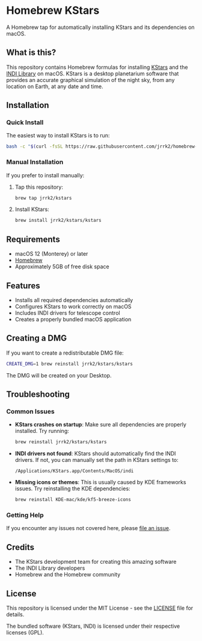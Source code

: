 # Homebrew KStars

A Homebrew tap for automatically installing KStars and its dependencies on macOS.

## What is this?

This repository contains Homebrew formulas for installing [KStars](https://edu.kde.org/kstars/) and the [INDI Library](https://indilib.org/) on macOS. KStars is a desktop planetarium software that provides an accurate graphical simulation of the night sky, from any location on Earth, at any date and time.

## Installation

### Quick Install

The easiest way to install KStars is to run:

```bash
bash -c "$(curl -fsSL https://raw.githubusercontent.com/jrrk2/homebrew-kstars/master/scripts/install_kstars.sh)"
```

### Manual Installation

If you prefer to install manually:

1. Tap this repository:
   ```bash
   brew tap jrrk2/kstars
   ```

2. Install KStars:
   ```bash
   brew install jrrk2/kstars/kstars
   ```

## Requirements

- macOS 12 (Monterey) or later
- [Homebrew](https://brew.sh/)
- Approximately 5GB of free disk space

## Features

- Installs all required dependencies automatically
- Configures KStars to work correctly on macOS
- Includes INDI drivers for telescope control
- Creates a properly bundled macOS application

## Creating a DMG

If you want to create a redistributable DMG file:

```bash
CREATE_DMG=1 brew reinstall jrrk2/kstars/kstars
```

The DMG will be created on your Desktop.

## Troubleshooting

### Common Issues

- **KStars crashes on startup**: Make sure all dependencies are properly installed. Try running:
  ```bash
  brew reinstall jrrk2/kstars/kstars
  ```

- **INDI drivers not found**: KStars should automatically find the INDI drivers. If not, you can manually set the path in KStars settings to:
  ```
  /Applications/KStars.app/Contents/MacOS/indi
  ```

- **Missing icons or themes**: This is usually caused by KDE frameworks issues. Try reinstalling the KDE dependencies:
  ```bash
  brew reinstall KDE-mac/kde/kf5-breeze-icons
  ```

### Getting Help

If you encounter any issues not covered here, please [file an issue](https://github.com/jrrk2/homebrew-kstars/issues).

## Credits

- The KStars development team for creating this amazing software
- The INDI Library developers
- Homebrew and the Homebrew community

## License

This repository is licensed under the MIT License - see the [LICENSE](LICENSE) file for details.

The bundled software (KStars, INDI) is licensed under their respective licenses (GPL).
